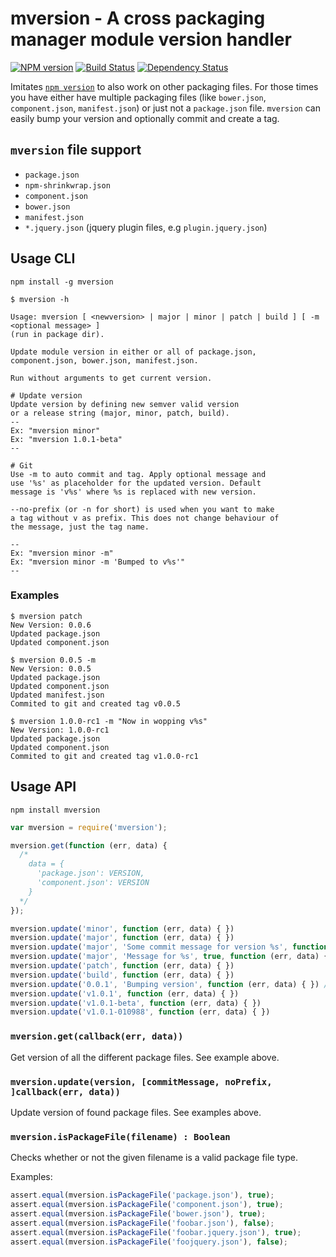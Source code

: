 mversion - A cross packaging manager module version handler
===

[![NPM version][npm-image]][npm-url] [![Build Status][travis-image]][travis-url] [![Dependency Status][depstat-image]][depstat-url]

Imitates [```npm version```](https://npmjs.org/doc/version.html) to
also work on other packaging files. For those times you have either
have multiple packaging files (like ```bower.json```, ```component.json```,
```manifest.json```) or just not a ```package.json``` file.
```mversion``` can easily bump your version and optionally commit and create a tag.

## `mversion` file support
- `package.json`
- `npm-shrinkwrap.json`
- `component.json`
- `bower.json`
- `manifest.json`
- `*.jquery.json` (jquery plugin files, e.g `plugin.jquery.json`)

## Usage CLI

```
npm install -g mversion
```

```
$ mversion -h

Usage: mversion [ <newversion> | major | minor | patch | build ] [ -m <optional message> ]
(run in package dir).

Update module version in either or all of package.json,
component.json, bower.json, manifest.json.

Run without arguments to get current version.

# Update version
Update version by defining new semver valid version
or a release string (major, minor, patch, build).
--
Ex: "mversion minor"
Ex: "mversion 1.0.1-beta"
--

# Git
Use -m to auto commit and tag. Apply optional message and
use '%s' as placeholder for the updated version. Default
message is 'v%s' where %s is replaced with new version.

--no-prefix (or -n for short) is used when you want to make
a tag without v as prefix. This does not change behaviour of
the message, just the tag name.

--
Ex: "mversion minor -m"
Ex: "mversion minor -m 'Bumped to v%s'"
--
```

### Examples

```
$ mversion patch
New Version: 0.0.6
Updated package.json
Updated component.json
```

```
$ mversion 0.0.5 -m
New Version: 0.0.5
Updated package.json
Updated component.json
Updated manifest.json
Commited to git and created tag v0.0.5
```

```
$ mversion 1.0.0-rc1 -m "Now in wopping v%s"
New Version: 1.0.0-rc1
Updated package.json
Updated component.json
Commited to git and created tag v1.0.0-rc1
```


## Usage API

```
npm install mversion
```

```javascript
var mversion = require('mversion');

mversion.get(function (err, data) {
  /*
    data = {
      'package.json': VERSION,
      'component.json': VERSION
    }
  */
});

mversion.update('minor', function (err, data) { })
mversion.update('major', function (err, data) { })
mversion.update('major', 'Some commit message for version %s', function (err, data) { }) // Will commit/tag
mversion.update('major', 'Message for %s', true, function (err, data) { }) // Will tag without v prefix
mversion.update('patch', function (err, data) { })
mversion.update('build', function (err, data) { })
mversion.update('0.0.1', 'Bumping version', function (err, data) { }) // Will commit/tag
mversion.update('v1.0.1', function (err, data) { })
mversion.update('v1.0.1-beta', function (err, data) { })
mversion.update('v1.0.1-010988', function (err, data) { })
```


### `mversion.get(callback(err, data))`
Get version of all the different package files. See example above.

### `mversion.update(version, [commitMessage, noPrefix, ]callback(err, data))`
Update version of found package files. See examples above.

### `mversion.isPackageFile(filename) : Boolean`
Checks whether or not the given filename is a valid package file type.

Examples:
```javascript
assert.equal(mversion.isPackageFile('package.json'), true);
assert.equal(mversion.isPackageFile('component.json'), true);
assert.equal(mversion.isPackageFile('bower.json'), true);
assert.equal(mversion.isPackageFile('foobar.json'), false);
assert.equal(mversion.isPackageFile('foobar.jquery.json'), true);
assert.equal(mversion.isPackageFile('foojquery.json'), false);
```


[npm-url]: https://npmjs.org/package/mversion
[npm-image]: https://badge.fury.io/js/mversion.png

[travis-url]: http://travis-ci.org/mikaelbr/mversion
[travis-image]: https://secure.travis-ci.org/mikaelbr/mversion.png?branch=master

[depstat-url]: https://david-dm.org/mikaelbr/mversion
[depstat-image]: https://david-dm.org/mikaelbr/mversion.png